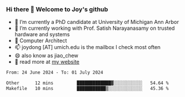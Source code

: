 ### Hi there 👋 Welcome to Joy's github

- 🔭 I’m currently a PhD candidate at University of Michigan Ann Arbor
- 🌱 I’m currently working with Prof. Satish Narayanasamy on trusted hardware and systems
- 👯 Computer Architect
- 📫 joydong [AT] umich.edu is the mailbox I check most often
- 😄 also know as jiao_chew
- 💬 read more at [my website](https://joydddd.github.io/)
<!--START_SECTION:waka-->

```txt
From: 24 June 2024 - To: 01 July 2024

Other      12 mins         █████████████▓░░░░░░░░░░░   54.64 %
Makefile   10 mins         ███████████▒░░░░░░░░░░░░░   45.36 %
```

<!--END_SECTION:waka-->
